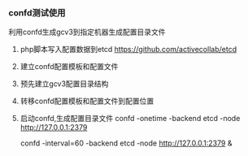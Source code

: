 ### confd测试使用
利用confd生成gcv3到指定机器生成配置目录文件

1. php脚本写入配置数据到etcd
	https://github.com/activecollab/etcd
2. 建立confd配置模板和配置文件
3. 预先建立gcv3配置目录结构
3. 转移confd配置模板和配置文件到配置位置
4. 启动confd,生成配置目录文件
	confd -onetime -backend etcd -node http://127.0.0.1:2379

	confd -interval=60 -backend etcd -node http://127.0.0.1:2379 &
